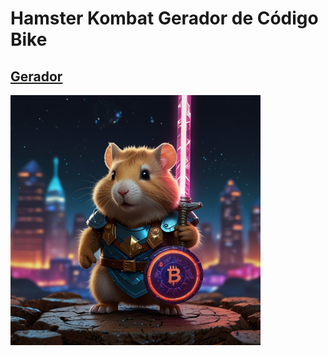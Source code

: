 # Hamster Kombat Gerador de Código Bike

## [Gerador](https://georg95.github.io/bike-keygen.html)

[<img src="keygen_bg.jpg" width="400">](https://wsinc.github.io/teste/index.html)
